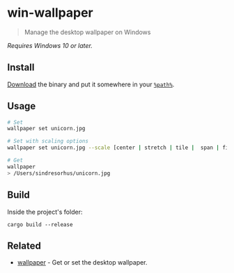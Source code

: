# win-wallpaper

> Manage the desktop wallpaper on Windows

*Requires Windows 10 or later.*

## Install

[Download](https://github.com/sindresorhus/win-wallpaper/releases/latest) the binary and put it somewhere in your [`%path%`](http://stackoverflow.com/a/28778358/64949).

## Usage

```sh
# Set
wallpaper set unicorn.jpg

# Set with scaling options
wallpaper set unicorn.jpg --scale [center | stretch | tile |  span | fit | fill]

# Get
wallpaper
> /Users/sindresorhus/unicorn.jpg
```

## Build

Inside the project's folder:

```
cargo build --release
```

## Related

- [wallpaper](https://github.com/sindresorhus/wallpaper) - Get or set the desktop wallpaper.

